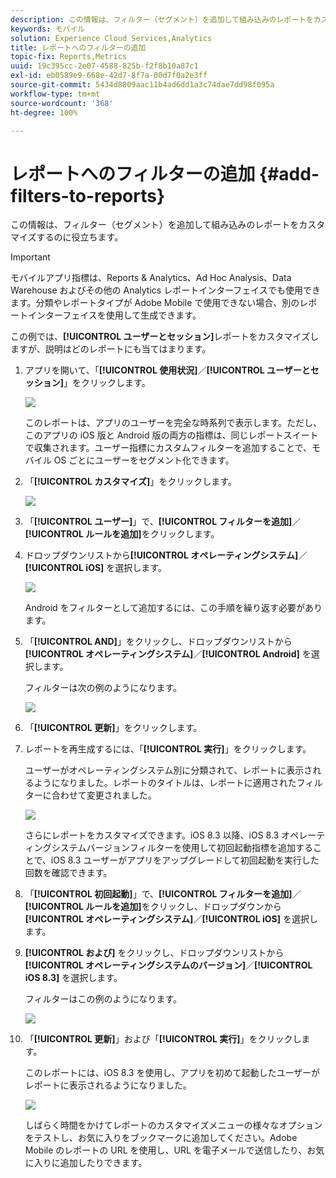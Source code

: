 ```yaml
---
description: この情報は、フィルター（セグメント）を追加して組み込みのレポートをカスタマイズするのに役立ちます。
keywords: モバイル
solution: Experience Cloud Services,Analytics
title: レポートへのフィルターの追加
topic-fix: Reports,Metrics
uuid: 19c395cc-2e07-4588-825b-f2f8b10a87c1
exl-id: eb0589e9-668e-42d7-8f7a-00d7f0a2e3ff
source-git-commit: 5434d8809aac11b4ad6dd1a3c74dae7dd98f095a
workflow-type: tm+mt
source-wordcount: '368'
ht-degree: 100%

---
```


# レポートへのフィルターの追加 {#add-filters-to-reports}

この情報は、フィルター（セグメント）を追加して組み込みのレポートをカスタマイズするのに役立ちます。

>[!IMPORTANT]
>
>モバイルアプリ指標は、Reports &amp; Analytics、Ad Hoc Analysis、Data Warehouse およびその他の Analytics レポートインターフェイスでも使用できます。分類やレポートタイプが Adobe Mobile で使用できない場合、別のレポートインターフェイスを使用して生成できます。

この例では、**[!UICONTROL ユーザーとセッション]**&#x200B;レポートをカスタマイズしますが、説明はどのレポートにも当てはまります。

1. アプリを開いて、「**[!UICONTROL 使用状況]**／**[!UICONTROL ユーザーとセッション]**」をクリックします。

   ![](assets/customize1.png)

   このレポートは、アプリのユーザーを完全な時系列で表示します。ただし、このアプリの iOS 版と Android 版の両方の指標は、同じレポートスイートで収集されます。ユーザー指標にカスタムフィルターを追加することで、モバイル OS ごとにユーザーをセグメント化できます。

1. 「**[!UICONTROL カスタマイズ]**」をクリックします。

   ![](assets/customize2.png)

1. 「**[!UICONTROL ユーザー]**」で、**[!UICONTROL フィルターを追加]**／**[!UICONTROL ルールを追加]**&#x200B;をクリックします。

1. ドロップダウンリストから&#x200B;**[!UICONTROL オペレーティングシステム]**／**[!UICONTROL iOS]** を選択します。

   ![](assets/customize3.png)

   Android をフィルターとして追加するには、この手順を繰り返す必要があります。

1. 「**[!UICONTROL AND]**」をクリックし、ドロップダウンリストから&#x200B;**[!UICONTROL オペレーティングシステム]**／**[!UICONTROL Android]** を選択します。

   フィルターは次の例のようになります。

   ![](assets/customize4.png)

1. 「**[!UICONTROL 更新]**」をクリックします。
1. レポートを再生成するには、「**[!UICONTROL 実行]**」をクリックします。

   ユーザーがオペレーティングシステム別に分類されて、レポートに表示されるようになりました。レポートのタイトルは、レポートに適用されたフィルターに合わせて変更されました。

   ![](assets/customize5.png)

   さらにレポートをカスタマイズできます。iOS 8.3 以降、iOS 8.3 オペレーティングシステムバージョンフィルターを使用して初回起動指標を追加することで、iOS 8.3 ユーザーがアプリをアップグレードして初回起動を実行した回数を確認できます。
1. 「**[!UICONTROL 初回起動]**」で、**[!UICONTROL フィルターを追加]**／**[!UICONTROL ルールを追加]**&#x200B;をクリックし、ドロップダウンから&#x200B;**[!UICONTROL オペレーティングシステム]**／**[!UICONTROL iOS]** を選択します。
1. **[!UICONTROL および]** をクリックし、ドロップダウンリストから&#x200B;**[!UICONTROL オペレーティングシステムのバージョン]**／**[!UICONTROL iOS 8.3]** を選択します。

   フィルターはこの例のようになります。

   ![](assets/customize6.png)

1. 「**[!UICONTROL 更新]**」および「**[!UICONTROL 実行]**」をクリックします。

   このレポートには、iOS 8.3 を使用し、アプリを初めて起動したユーザーがレポートに表示されるようになりました。

   ![](assets/customize7.png)

   しばらく時間をかけてレポートのカスタマイズメニューの様々なオプションをテストし、お気に入りをブックマークに追加してください。Adobe Mobile のレポートの URL を使用し、URL を電子メールで送信したり、お気に入りに追加したりできます。
